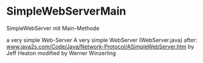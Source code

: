 # SimpleWebServerMain
SimpleWebServer mit Main-Methode

a very simple Web-Server
A very simple WebServer (WebServer.java) after: www.java2s.com/Code/Java/Network-Protocol/ASimpleWebServer.htm by Jeff Heaton
modified by Werner Winzerling

